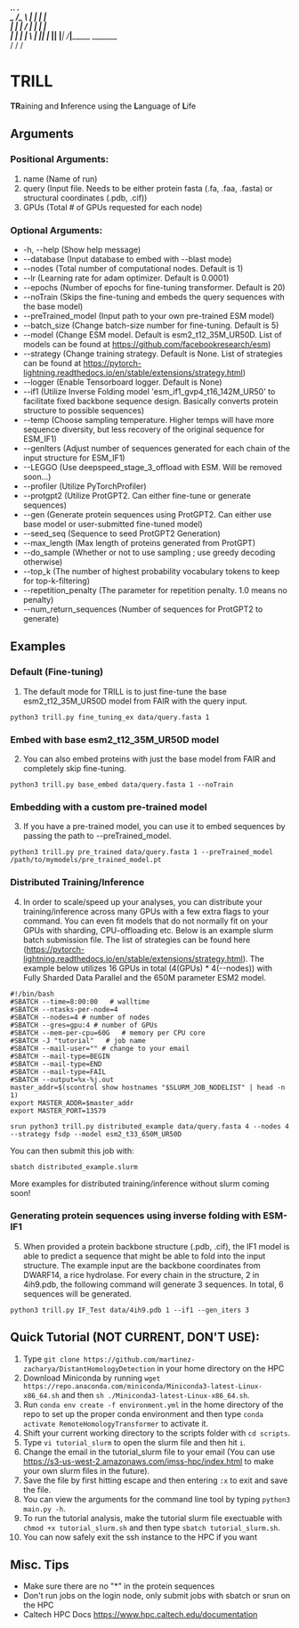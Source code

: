 _____________________.___.____    .____     
\__    ___/\______   \   |    |   |    |    
  |    |    |       _/   |    |   |    |    
  |    |    |    |   \   |    |___|    |___ 
  |____|    |____|_  /___|_______ \_______ \
                   \/            \/       \/

# TRILL
**TR**aining and **I**nference using the **L**anguage of **L**ife

## Arguments

### Positional Arguments:
1. name (Name of run)
2. query (Input file. Needs to be either protein fasta (.fa, .faa, .fasta) or structural coordinates (.pdb, .cif))
3. GPUs (Total # of GPUs requested for each node)

### Optional Arguments:
- -h, --help (Show help message)
- --database (Input database to embed with --blast mode)
- --nodes (Total number of computational nodes. Default is 1)
- --lr (Learning rate for adam optimizer. Default is 0.0001)
- --epochs (Number of epochs for fine-tuning transformer. Default is 20)
- --noTrain (Skips the fine-tuning and embeds the query sequences with the base model)
- --preTrained_model (Input path to your own pre-trained ESM model)
- --batch_size (Change batch-size number for fine-tuning. Default is 5)
- --model (Change ESM model. Default is esm2_t12_35M_UR50D. List of models can be found at https://github.com/facebookresearch/esm)
- --strategy (Change training strategy. Default is None. List of strategies can be found at https://pytorch-lightning.readthedocs.io/en/stable/extensions/strategy.html)
- --logger (Enable Tensorboard logger. Default is None)
- --if1 (Utilize Inverse Folding model 'esm_if1_gvp4_t16_142M_UR50' to facilitate fixed backbone sequence design. Basically converts protein structure to possible sequences)
- --temp (Choose sampling temperature. Higher temps will have more sequence diversity, but less recovery of the original sequence for ESM_IF1)
- --genIters (Adjust number of sequences generated for each chain of the input structure for ESM_IF1)
- --LEGGO (Use deepspeed_stage_3_offload with ESM. Will be removed soon...)
- --profiler (Utilize PyTorchProfiler)
- --protgpt2 (Utilize ProtGPT2. Can either fine-tune or generate sequences)
- --gen (Generate protein sequences using ProtGPT2. Can either use base model or user-submitted fine-tuned model)
- --seed_seq (Sequence to seed ProtGPT2 Generation)
- --max_length (Max length of proteins generated from ProtGPT)
- --do_sample (Whether or not to use sampling ; use greedy decoding otherwise)
- --top_k (The number of highest probability vocabulary tokens to keep for top-k-filtering)
- --repetition_penalty (The parameter for repetition penalty. 1.0 means no penalty)
- --num_return_sequences (Number of sequences for ProtGPT2 to generate)

## Examples

### Default (Fine-tuning)
  1. The default mode for TRILL is to just fine-tune the base esm2_t12_35M_UR50D model from FAIR with the query input.
  ```
  python3 trill.py fine_tuning_ex data/query.fasta 1
  ```
### Embed with base esm2_t12_35M_UR50D model
  2. You can also embed proteins with just the base model from FAIR and completely skip fine-tuning.
  ```
  python3 trill.py base_embed data/query.fasta 1 --noTrain
  ```
### Embedding with a custom pre-trained model
  3. If you have a pre-trained model, you can use it to embed sequences by passing the path to --preTrained_model. 
  ```
  python3 trill.py pre_trained data/query.fasta 1 --preTrained_model /path/to/mymodels/pre_trained_model.pt
  ```
### Distributed Training/Inference
  4. In order to scale/speed up your analyses, you can distribute your training/inference across many GPUs with a few extra flags to your command. You can even fit models that do not normally fit on your GPUs with sharding, CPU-offloading etc. Below is an example slurm batch submission file. The list of strategies can be found here (https://pytorch-lightning.readthedocs.io/en/stable/extensions/strategy.html). The example below utilizes 16 GPUs in total (4(GPUs) * 4(--nodes)) with Fully Sharded Data Parallel and the 650M parameter ESM2 model.
  ```shell
  #!/bin/bash
  #SBATCH --time=8:00:00   # walltime
  #SBATCH --ntasks-per-node=4
  #SBATCH --nodes=4 # number of nodes
  #SBATCH --gres=gpu:4 # number of GPUs
  #SBATCH --mem-per-cpu=60G   # memory per CPU core
  #SBATCH -J "tutorial"   # job name
  #SBATCH --mail-user="" # change to your email
  #SBATCH --mail-type=BEGIN
  #SBATCH --mail-type=END
  #SBATCH --mail-type=FAIL
  #SBATCH --output=%x-%j.out
  master_addr=$(scontrol show hostnames "$SLURM_JOB_NODELIST" | head -n 1)
  export MASTER_ADDR=$master_addr
  export MASTER_PORT=13579
  
  srun python3 trill.py distributed_example data/query.fasta 4 --nodes 4 --strategy fsdp --model esm2_t33_650M_UR50D
  ```
  You can then submit this job with:
  ```
  sbatch distributed_example.slurm
  ```
  More examples for distributed training/inference without slurm coming soon!
  
### Generating protein sequences using inverse folding with ESM-IF1
  5. When provided a protein backbone structure (.pdb, .cif), the IF1 model is able to predict a sequence that might be able to fold into the input structure. The example input are the backbone coordinates from DWARF14, a rice hydrolase. For every chain in the structure, 2 in 4ih9.pdb, the following command will generate 3 sequences. In total, 6 sequences will be generated.
  ```
  python3 trill.py IF_Test data/4ih9.pdb 1 --if1 --gen_iters 3
  ```
  
## Quick Tutorial (NOT CURRENT, DON'T USE):

1. Type ```git clone https://github.com/martinez-zacharya/DistantHomologyDetection``` in your home directory on the HPC
2. Download Miniconda by running ```wget https://repo.anaconda.com/miniconda/Miniconda3-latest-Linux-x86_64.sh``` and then ```sh ./Miniconda3-latest-Linux-x86_64.sh```.
3. Run ```conda env create -f environment.yml``` in the home directory of the repo to set up the proper conda environment and then type ```conda activate RemoteHomologyTransformer``` to activate it.
4. Shift your current working directory to the scripts folder with ```cd scripts```.
5. Type ```vi tutorial_slurm``` to open the slurm file and then hit ```i```.
6. Change the email in the tutorial_slurm file to your email (You can use https://s3-us-west-2.amazonaws.com/imss-hpc/index.html to make your own slurm files in the future).
7. Save the file by first hitting escape and then entering ```:x``` to exit and save the file. 
8. You can view the arguments for the command line tool by typing ```python3 main.py -h```.
9. To run the tutorial analysis, make the tutorial slurm file exectuable with ```chmod +x tutorial_slurm.sh``` and then type ```sbatch tutorial_slurm.sh```.
10. You can now safely exit the ssh instance to the HPC if you want

## Misc. Tips

- Make sure there are no "\*" in the protein sequences
- Don't run jobs on the login node, only submit jobs with sbatch or srun on the HPC
- Caltech HPC Docs https://www.hpc.caltech.edu/documentation
